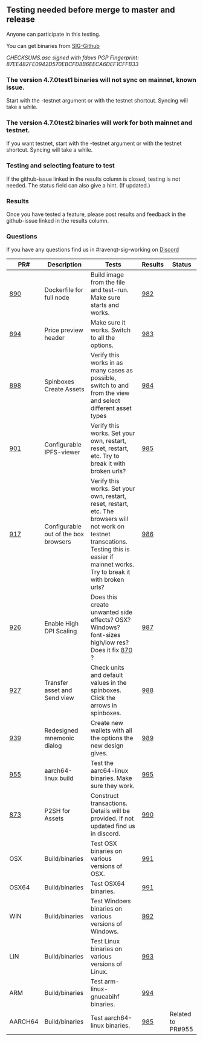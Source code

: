 ## Testing needed before merge to master and release

Anyone can participate in this testing.

You can get binaries from [SIG-Github](https://github.com/Ravenqt-RVN-SIG/Ravencoin/releases)

_CHECKSUMS.asc signed with fdovs PGP Fingerprint: 87EE482FE0942D570EBCFD8B6EECA6DEF1CFFB33_

### The version 4.7.0test1 binaries will not sync on mainnet, known issue. 
Start with the -testnet argument or with the testnet shortcut. Syncing will take a while.

### The version 4.7.0test2 binaries will work for both mainnet and testnet. 
If you want testnet, start with the -testnet argument or with the testnet shortcut. Syncing will take a while.

### Testing and selecting feature to test
If the github-issue linked in the results column is closed, testing is not needed. The status field can also give a hint. (If updated.)

### Results
Once you have tested a feature, please post results and feedback in the github-issue linked in the results column.

### Questions
If you have any questions find us in #ravenqt-sig-working on [Discord](https://discord.gg/jn6uhur)


| PR#  | Description          | Tests                         |Results| Status        |
|------|----------------------|-------------------------------|-------|---------------|
|[890](https://github.com/RavenProject/Ravencoin/commit/e5c4e87e5e58a429de2e4443ca00d0a7848217b5)|Dockerfile for full node|Build image from the file and test-run. Make sure starts and works.|[982](https://github.com/RavenProject/Ravencoin/issues/982)||
|[894](https://github.com/RavenProject/Ravencoin/commit/daf21eab44c68e46251148ac117305b6022ade37)|Price preview header|Make sure it works. Switch to all the options.|[983](https://github.com/RavenProject/Ravencoin/issues/983)||
|[898](https://github.com/RavenProject/Ravencoin/commit/74e4b223c35c733ff08b6c766a9fd9561e90c1f7)|Spinboxes Create Assets|Verify this works in as many cases as possible, switch to and from the view and select different asset types|[984](https://github.com/RavenProject/Ravencoin/issues/984)||
|[901](https://github.com/RavenProject/Ravencoin/commit/0ab725d6903bba080ea4552ea9d7e3330aa67391)|Configurable IPFS-viewer|Verify this works. Set your own, restart, reset, restart, etc. Try to break it with broken urls?|[985](https://github.com/RavenProject/Ravencoin/issues/985)||
|[917](https://github.com/RavenProject/Ravencoin/commit/d36cb41f10289edea7011a72248ca1a2d29a5dbf)|Configurable out of the box browsers|Verify this works. Set your own, restart, reset, restart, etc. The browsers will not work on testnet transcations. Testing this is easier if mainnet works. Try to break it with broken urls?|[986](https://github.com/RavenProject/Ravencoin/issues/986)||
|[926](https://github.com/RavenProject/Ravencoin/commit/ddc821eec726eafc7ba444b177d0190d785a0925)|Enable High DPI Scaling|Does this create unwanted side effects? OSX? Windows? font-sizes high/low res? Does it fix [870](https://github.com/RavenProject/Ravencoin/issues/870) ? |[987](https://github.com/RavenProject/Ravencoin/issues/987)||
|[927](https://github.com/RavenProject/Ravencoin/commit/ce3a6ed4f395ac0c64204c6fab76bd7d274a2493)|Transfer asset and Send view|Check units and default values in the spinboxes. Click the arrows in spinboxes.|[988](https://github.com/RavenProject/Ravencoin/issues/988)||
|[939](https://github.com/RavenProject/Ravencoin/commit/932a983bf0d9ea14a104457431b7576dcb1dcc49)|Redesigned mnemonic dialog|Create new wallets with all the options the new design gives.|[989](https://github.com/RavenProject/Ravencoin/issues/989)||
|[955](https://github.com/RavenProject/Ravencoin/commit/a8be3193f470837fbcefe63e54f45200e922ca59)|aarch64-linux build|Test the aarc64-linux binaries. Make sure they work.|[995](https://github.com/RavenProject/Ravencoin/issues/995)||
|[873](https://github.com/RavenProject/Ravencoin/commit/a7e305b16b104401b6efb890450a878467bd4c94)|P2SH for Assets|Construct transactions. Details will be provided. If not updated find us in discord.|[990](https://github.com/RavenProject/Ravencoin/issues/990)||
|OSX|Build/binaries|Test OSX binaries on various versions of OSX. |[991](https://github.com/RavenProject/Ravencoin/issues/991)||
|OSX64|Build/binaries|Test OSX64 binaries.|[991](https://github.com/RavenProject/Ravencoin/issues/991)||
|WIN|Build/binaries|Test Windows binaries on various versions of Windows. |[992](https://github.com/RavenProject/Ravencoin/issues/992)||
|LIN|Build/binaries|Test Linux binaries on various versions of Linux. |[993](https://github.com/RavenProject/Ravencoin/issues/993)||
|ARM|Build/binaries|Test arm-linux-gnueabihf binaries.|[994](https://github.com/RavenProject/Ravencoin/issues/994)||
|AARCH64|Build/binaries|Test aarch64-linux binaries.|[985](https://github.com/RavenProject/Ravencoin/issues/985)|Related to PR#955|

